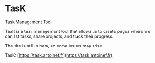 # TasK
Task Management Tool

TasK is a task management tool that allows us to create pages where we can list tasks, share projects, and track their progress.

The site is still in beta, so some issues may arise.

TasK: [https://task.antoinef.fr](https://task.antoinef.fr)
